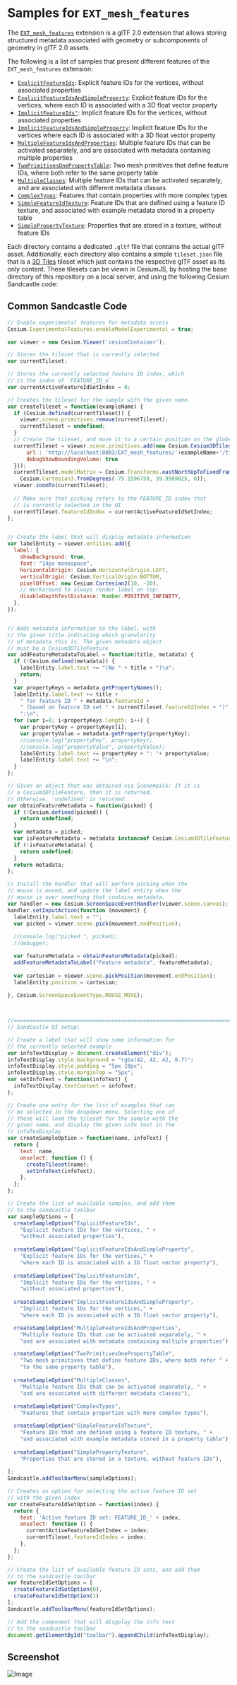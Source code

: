 
# Samples for `EXT_mesh_features` 

The [`EXT_mesh_features`](https://github.com/CesiumGS/glTF/tree/3d-tiles-next/extensions/2.0/Vendor/EXT_mesh_features) extension is a glTF 2.0 extension that allows storing structured metadata associated with geometry or subcomponents of geometry in glTF 2.0 assets.

The following is a list of samples that present different features of the `EXT_mesh_features` extension: 

- [`ExplicitFeatureIds`](ExplicitFeatureIds): Explicit feature IDs for the vertices, without associated properties
- [`ExplicitFeatureIdsAndSimpleProperty`](ExplicitFeatureIdsAndSimpleProperty): Explicit feature IDs for the vertices, where each ID is associated with a 3D float vector property
- [`ImplicitFeatureIds"`](ImplicitFeatureIds): Implicit feature IDs for the vertices, without associated properties
- [`ImplicitFeatureIdsAndSimpleProperty`](ImplicitFeatureIdsAndSimpleProperty): Implicit feature IDs for the vertices where each ID is associated with a 3D float vector property
- [`MultipleFeatureIdsAndProperties`](MultipleFeatureIdsAndProperties): Multiple feature IDs that can be activated separately, and are associated with metadata containing multiple properties
- [`TwoPrimitivesOnePropertyTable`](TwoPrimitivesOnePropertyTable): Two mesh primitives that define feature IDs, where both refer to the same property table
- [`MultipleClasses`](MultipleClasses): Multiple feature IDs that can be activated separately, and are associated with different metadata classes
- [`ComplexTypes`](ComplexTypes): Features that contain properties with more complex types
- [`SimpleFeatureIdTexture`](SimpleFeatureIdTexture): Feature IDs that are defined using a feature ID texture, and associated with example metadata stored in a property table
- [`SimplePropertyTexture`](SimplePropertyTexture): Properties that are stored in a texture, without feature IDs


Each directory contains a dedicated `.gltf` file that contains the actual glTF asset. Additionally, each directory also contains a simple `tileset.json` file that is a [3D Tiles](https://github.com/CesiumGS/3d-tiles) tileset which just contains the respective glTF asset as its only content. These tilesets can be viewn in CesiumJS, by hosting the base directory of this repository on a local server, and using the following Cesium Sandcastle code:

## Common Sandcastle Code

```JavaScript
// Enable experimental features for metadata access
Cesium.ExperimentalFeatures.enableModelExperimental = true;

var viewer = new Cesium.Viewer('cesiumContainer');

// Stores the tileset that is currently selected
var currentTileset;

// Stores the currently selected feature ID index, which
// is the index of `FEATURE_ID_n`
var currentActiveFeatureIdSetIndex = 0;

// Creates the tileset for the sample with the given name.
var createTileset = function(exampleName) {
  if (Cesium.defined(currentTileset)) {
    viewer.scene.primitives.remove(currentTileset);
    currentTileset = undefined;
  }
  // Create the tileset, and move it to a certain position on the globe
  currentTileset = viewer.scene.primitives.add(new Cesium.Cesium3DTileset({
      url : 'http://localhost:8003/EXT_mesh_features/'+exampleName+'/tileset.json',
      debugShowBoundingVolume: true
  }));
  currentTileset.modelMatrix = Cesium.Transforms.eastNorthUpToFixedFrame(
    Cesium.Cartesian3.fromDegrees(-75.1596759, 39.9509025, 0));
  viewer.zoomTo(currentTileset);
  
  // Make sure that picking refers to the FEATURE_ID index that
  // is currently selected in the UI
  currentTileset.featureIdIndex = currentActiveFeatureIdSetIndex;
};


// Create the label that will display metadata information
var labelEntity = viewer.entities.add({
  label: {
    showBackground: true,
    font: "14px monospace",
    horizontalOrigin: Cesium.HorizontalOrigin.LEFT,
    verticalOrigin: Cesium.VerticalOrigin.BOTTOM,
    pixelOffset: new Cesium.Cartesian2(10, -10),
    // Workaround to always render label on top:
    disableDepthTestDistance: Number.POSITIVE_INFINITY,
  },
});


// Adds metadata information to the label, with 
// the given title indicating which granularity
// of metadata this is. The given metadata object
// must be a Cesium3DTileFeature
var addFeatureMetadataToLabel = function(title, metadata) {
  if (!Cesium.defined(metadata)) {
    labelEntity.label.text += "(No " + title + ")\n";
    return;
  }
  var propertyKeys = metadata.getPropertyNames();
  labelEntity.label.text += title + 
    " for feature ID " + metadata.featureId + 
    " (based on feature ID set " + currentTileset.featureIdIndex + ")" +
    ":\n";
  for (var i=0; i<propertyKeys.length; i++) {
    var propertyKey = propertyKeys[i];
    var propertyValue = metadata.getProperty(propertyKey);          
    //console.log("propertyKey", propertyKey);
    //console.log("propertyValue", propertyValue);
    labelEntity.label.text += propertyKey + ": "+ propertyValue;
    labelEntity.label.text += "\n";
  }
};

// Given an object that was obtained via Scene#pick: If it is 
// a Cesium3DTileFeature, then it is returned.
// Otherwise, 'undefined' is returned.
var obtainFeatureMetadata = function(picked) {
  if (!Cesium.defined(picked)) {
    return undefined;
  }
  var metadata = picked;
  var isFeatureMetadata = metadata instanceof Cesium.Cesium3DTileFeature;
  if (!isFeatureMetadata) {
    return undefined;
  }
  return metadata;
};

// Install the handler that will perform picking when the 
// mouse is moved, and update the label entity when the 
// mouse is over something that contains metadata.
var handler = new Cesium.ScreenSpaceEventHandler(viewer.scene.canvas);
handler.setInputAction(function (movement) {
  labelEntity.label.text = "";
  var picked = viewer.scene.pick(movement.endPosition);
  
  //console.log("picked ", picked);
  //debugger;

  var featureMetadata = obtainFeatureMetadata(picked);
  addFeatureMetadataToLabel("Feature metadata", featureMetadata);
  
  var cartesian = viewer.scene.pickPosition(movement.endPosition);
  labelEntity.position = cartesian;  
  
}, Cesium.ScreenSpaceEventType.MOUSE_MOVE);



//============================================================================
// Sandcastle UI setup:

// Create a label that will show some information for
// the currently selected example
var infoTextDisplay = document.createElement("div");
infoTextDisplay.style.background = "rgba(42, 42, 42, 0.7)";
infoTextDisplay.style.padding = "5px 10px";
infoTextDisplay.style.marginTop = "5px";
var setInfoText = function(infoText) {
  infoTextDisplay.textContent = infoText;
};

// Create one entry for the list of examples that can
// be selected in the dropdown menu. Selecting one of
// these will load the tileset for the sample with the
// given name, and display the given info text in the
// infoTexDisplay
var createSampleOption = function(name, infoText) {
  return {
    text: name,
    onselect: function () {
      createTileset(name);
      setInfoText(infoText);
    },
  };
};

// Create the list of available samples, and add them
// to the sandcastle toolbar
var sampleOptions = [
  createSampleOption("ExplicitFeatureIds",
    "Explicit feature IDs for the vertices, " +
    "without associated properties"),
  
  createSampleOption("ExplicitFeatureIdsAndSimpleProperty",
    "Explicit feature IDs for the vertices," +
    "where each ID is associated with a 3D float vector property"),
  
  createSampleOption("ImplicitFeatureIds", 
    "Implicit feature IDs for the vertices, " +
    "without associated properties"),
  
  createSampleOption("ImplicitFeatureIdsAndSimpleProperty", 
    "Implicit feature IDs for the vertices," +
    "where each ID is associated with a 3D float vector property"),

  createSampleOption("MultipleFeatureIdsAndProperties", 
    "Multiple feature IDs that can be activated separately, " +
    "and are associated with metadata containing multiple properties"),

  createSampleOption("TwoPrimitivesOnePropertyTable", 
    "Two mesh primitives that define feature IDs, where both refer " +
    "to the same property table"),
  
  createSampleOption("MultipleClasses", 
    "Multiple feature IDs that can be activated separately, " +
    "and are associated with different metadata classes"),
  
  createSampleOption("ComplexTypes", 
    "Features that contain properties with more complex types"),

  createSampleOption("SimpleFeatureIdTexture", 
    "Feature IDs that are defined using a feature ID texture, " + 
    "and associated with example metadata stored in a property table"),
  
  createSampleOption("SimplePropertyTexture", 
    "Properties that are stored in a texture, without feature IDs"),
  
];
Sandcastle.addToolbarMenu(sampleOptions);

// Creates an option for selecting the active feature ID set
// with the given index
var createFeatureIdSetOption = function(index) {
  return {
    text: 'Active feature ID set: FEATURE_ID_' + index,
    onselect: function () {
      currentActiveFeatureIdSetIndex = index;
      currentTileset.featureIdIndex = index;
    },
  };
};

// Create the list of available feature ID sets, and add them
// to the sandcastle toolbar
var featureIdSetOptions = [
  createFeatureIdSetOption(0),
  createFeatureIdSetOption(1)
];
Sandcastle.addToolbarMenu(featureIdSetOptions);

// Add the component that will dispplay the info text
// to the sandcastle toolbar
document.getElementById("toolbar").appendChild(infoTextDisplay);
```

## Screenshot

![Image](EXT_mesh_features_sandcastle_screenshot.png)

